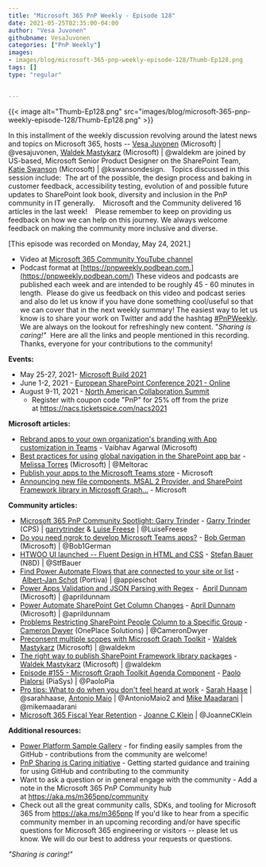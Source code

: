 ```yaml
---
title: "Microsoft 365 PnP Weekly - Episode 128"
date: 2021-05-25T02:35:00-04:00
author: "Vesa Juvonen"
githubname: VesaJuvonen
categories: ["PnP Weekly"]
images:
- images/blog/microsoft-365-pnp-weekly-episode-128/Thumb-Ep128.png
tags: []
type: "regular"


---
```


{{< image alt="Thumb-Ep128.png" src="images/blog/microsoft-365-pnp-weekly-episode-128/Thumb-Ep128.png" >}}
 

In this installment of the weekly discussion revolving around the latest
news and topics on Microsoft 365, hosts -- [Vesa
Juvonen](http://twitter.com/vesajuvonen) (Microsoft) |
\@vesajuvonen, [Waldek
Mastykarz](http://twitter.com/waldekm) (Microsoft) | \@waldekm are
joined by US-based, Microsoft Senior Product Designer on the SharePoint
Team, [Katie Swanson](http://twitter.com/kswansondesign) (Microsoft) |
\@kswansondesign.   Topics discussed in this session include:  The art
of the possible, the design process and baking in customer feedback,
accessibility testing, evolution of and possible future updates to
SharePoint look book, diversity and inclusion in the PnP community 
in IT generally.    Microsoft and the Community delivered 16 articles in
the last week!   
Please remember to keep on providing us feedback on how we can help on
this journey. We always welcome feedback on making the community more
inclusive and diverse.

[This episode was recorded on Monday, May 24,
2021.]

-   Video at [Microsoft 365 Community YouTube
    channel](https://aka.ms/m365pnp-videos)
-   Podcast format
    at [https://pnpweekly.podbean.com.](https://pnpweekly.podbean.com/)
These videos and podcasts are published each week and are intended to be
roughly 45 - 60 minutes in length.  Please do give us feedback on this
video and podcast series and also do let us know if you have done
something cool/useful so that we can cover that in the next weekly
summary! The easiest way to let us know is to share your work on Twitter
and add the
hashtag [#PnPWeekly](https://twitter.com/search?q=%23pnpweekly). We are
always on the lookout for refreshingly new content. "*Sharing is
caring!"* 
Here are all the links and people mentioned in this recording. Thanks,
everyone for your contributions to the community!

**Events:**

-   May 25-27, 2021- [Microsoft Build
    2021](https://mybuild.microsoft.com/?WT.mc_id=m365-29364-wmastyka)
-   June 1-2, 2021 - [European SharePoint Conference 2021 -
    Online](https://www.sharepointeurope.com/conference/schedule/)
-   August 9-11, 2021 - [North American Collaboration
    Summit](https://www.collabsummit.org/)
    -   Register with coupon code "PnP" for 25% off from the prize
        at <https://nacs.ticketspice.com/nacs2021>


**Microsoft articles:**

-   [Rebrand apps to your own organization's branding with App
    customization in
    Teams](https://techcommunity.microsoft.com/t5/microsoft-teams-blog/rebrand-apps-to-your-own-organization-s-branding-with-app/ba-p/2376296?WT.mc_id=m365-29364-wmastyka) -
    Vaibhav Agarwal (Microsoft)
-   [Best practices for using global navigation in the SharePoint app
    bar](https://techcommunity.microsoft.com/t5/microsoft-sharepoint-blog/best-practices-for-using-global-navigation-in-the-sharepoint-app/ba-p/2361916?WT.mc_id=m365-29364-wmastyka) -
    [Melissa Torres](https://twitter.com/Meltorac) (Microsoft)
    | \@Meltorac
-   [Publish your apps to the Microsoft Teams
    store](https://developer.microsoft.com/microsoft-365/blogs/publish-your-apps-to-the-microsoft-teams-store/?WT.mc_id=m365-29364-wmastyka) -
    Microsoft
-   [Announcing new file components, MSAL 2 Provider, and SharePoint
    Framework library in Microsoft
    Graph\...](https://developer.microsoft.com/microsoft-365/blogs/announcing-new-file-components-msal-2-provider-and-sharepoint-framework-library-in-microsoft-graph-toolkit/?WT.mc_id=m365-29364-wmastyka) -
    Microsoft

**Community articles:**

-   [Microsoft 365 PnP Community Spotlight: Garry
    Trinder](https://techcommunity.microsoft.com/t5/microsoft-365-pnp-blog/microsoft-365-pnp-community-spotlight-garry-trinder/ba-p/2377740?WT.mc_id=m365-29364-wmastyka)
    - [Garry Trinder](https://twitter.com/garrytrinder) (CPS)
    | [garrytrinder](https://github.com/garrytrinder) &
    [Luise Freese](https://twitter.com/LuiseFreese) | \@LuiseFreese
-   [Do you need ngrok to develop Microsoft Teams
    apps?](https://techcommunity.microsoft.com/t5/microsoft-365-pnp-blog/do-you-need-ngrok-to-develop-microsoft-teams-apps/ba-p/2353206?WT.mc_id=m365-29364-wmastyka) -
    [Bob German](https://twitter.com/Bob1German) (Microsoft)
    | \@Bob1German
-   [HTWOO UI launched -- Fluent Design in HTML and
    CSS](https://n8d.at/htwoo-ui-launched-fluent-design-in-html-and-css/) -
    [Stefan Bauer](https://twitter.com/StfBauer) (N8D) | \@StfBauer
-   [Find Power Automate Flows that are connected to your site or
    list](https://www.cloudappie.nl/search-flows-connections/)
    - [Albert-Jan Schot](https://twitter.com/appieschot) (Portiva)
    | \@appieschot
-   [Power Apps Validation and JSON Parsing with
    Regex](https://www.sharepointsiren.com/2021/05/power-apps-validation-and-json-parsing-with-regex/)
    -  [April Dunnam](https://twitter.com/aprildunnam) (Microsoft)
    | \@aprildunnam
-   [Power Automate SharePoint Get Column
    Changes](https://www.sharepointsiren.com/2021/05/power-automate-sharepoint-get-column-changes/) -
    [April Dunnam](https://twitter.com/aprildunnam) (Microsoft)
    | \@aprildunnam
-   [Problems Restricting SharePoint People Column to a Specific
    Group](https://camerondwyer.com/2021/05/17/problems-restricting-sharepoint-people-column-to-a-specific-group/) -
    [Cameron Dwyer](https://twitter.com/CameronDwyer) (OnePlace
    Solutions) | \@CameronDwyer
-   [Preconsent multiple scopes with Microsoft Graph
    Toolkit](https://blog.mastykarz.nl/preconsent-multiple-scopes-microsoft-graph-toolkit/) -
    [Waldek Mastykarz](https://twitter.com/waldekm) (Microsoft)
    | \@waldekm
-    [The right way to publish SharePoint Framework library
    packages](https://blog.mastykarz.nl/publish-sharepoint-framework-library-packages/) -
    [Waldek Mastykarz](https://twitter.com/waldekm) (Microsoft)
    | \@waldekm
-   [Episode #155 - Microsoft Graph Toolkit Agenda
    Component](https://www.youtube.com/watch?v=1FRIDCJPXOQ) - [Paolo
    Pialorsi](https://twitter.com/PaoloPia) (PiaSys) | \@PaoloPia
-   [Pro tips: What to do when you don't feel heard at
    work](https://regarding365.com/pro-tips-what-to-do-when-you-dont-feel-heard-at-work-dd841bf47cd1) -
    [Sarah Haase](https://twitter.com/sarahhaase) |
    \@sarahhaase, [Antonio Maio](https://twitter.com/AntonioMaio2) |
    \@AntonioMaio2 and [Mike
    Maadarani](https://twitter.com/mikemaadarani) | \@mikemaadarani
-   [Microsoft 365 Fiscal Year
    Retention](https://joannecklein.com/2021/05/18/microsoft-365-fiscal-year-retention/)
    - [Joanne C Klein](https://twitter.com/JoanneCKlein)
    | \@JoanneCKlein

**Additional resources:**

-   [Power Platform Sample
    Gallery](https://aka.ms/powerplatform-samples) - for finding easily
    samples from the GitHub - contributions from the community are
    welcome!
-   [PnP Sharing is Caring
    initiative](https://aka.ms/sharing-is-caring) - Getting started
    guidance and training for using GitHub and contributing to the
    community
-   Want to ask a question or in general engage with the community - Add
    a note in the Microsoft 365 PnP Community hub
    at <https://aka.ms/m365pnp/community>
-   Check out all the great community calls, SDKs, and tooling for
    Microsoft 365 from <https://aka.ms/m365pnp>
If you'd like to hear from a specific community member in an upcoming
recording and/or have specific questions for Microsoft 365 engineering
or visitors -- please let us know. We will do our best to address your
requests or questions.

*"Sharing is caring!"*

